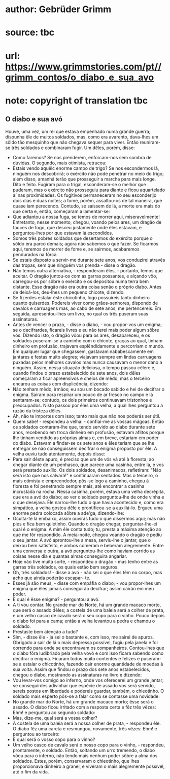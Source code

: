 # author: Gebrüder Grimm
# source: tbc
# url: https://www.grimmstories.com/pt//grimm_contos/o_diabo_e_sua_avo
# note: copyright of translation tbc

## O diabo e sua avó 

Houve, uma vez, um rei que estava empenhado numa grande guerra; dispunha
êle de muitos soldados, mas, como era avarento, dava-lhes um sôldo tão
mesquinho que não chegava sequer para viver. Então reuniram-se três
soldados e combinaram fugir. Um dêles, porém, disse:
- Como faremos? Se nos prenderem, enforcam-nos sem sombra de dúvidas.
O segundo, mais otimista, retrucou:
- Estais vendo aquêlc enorme campo de trigo? Se nos escondermos lá,
ninguém nos descobrirá; o exército não pode penetrar no meio do trigo;
além disso, amanhã terão que prosseguir a marcha para mais longe.
Dito e feito. Fugiram para o trigal, esconderam-se o
melhor que puderam, mas o exército não prosseguiu para diante e ficou
aquartelado aí nas proximidades.
Os fugitivos permaneceram no seu esconderijo dois dias e duas noites; a
fome, porém, assaltou-os de tal maneira, que quase iam perecendo.
Contudo, se saíssem de lá, a morte era mais do que certa e, então,
começaram a lamentar-se:
- Que adiantou a nossa fuga, se temos de morrer aqui, miseravelmente!
Entretanto, nesse momento, chegou, voando pelos ares, um dragão de
fauces de fogo, que desceu justamente onde êles estavam, e
perguntou-lhes por que estavam lá escondidos.
- Somos três pobres soldados que desertamos do exército porque o sôldo
era parco demais; agora não sabemos o que fazer. Se ficarmos aqui,
teremos de morrer de fome e, se sairmos, acabaremos pendurados na
fôrca.
- Se estais disposto a servir-me durante sete anos, vos conduzirei
através das tropas, sem que ninguém vos prenda - disse o dragão.
- Não temos outra alternativa, - responderam êles, - portanto, temos que
aceitar.
O dragão juntou-os com as garras possantes, e alçando vôo, carregou-os
por sôbre o exército e os depositou numa terra bem distante. Esse dragão
não era outra coisa senão o próprio diabo. Antes de deixá-los, deu-lhes
um pequeno chicote, dizendo:
- Se fizerdes estalar êste chicotinho, logo possuireis tanto dinheiro
quanto quiserdes. Podereis viver como grãos-senhores, dispondo de
cavalos e carruagens mas, ao cabo de sete anos, me pertencereis.
Em seguida, apresentou-lhes um livro, no qual os três puseram suas
assinaturas.
- Antes de vencer o prazo, - disse o diabo, - vou propor-vos um enigma;
se o decifrardes, ficareis livres e eu não terei mais poder algum sôbre
vós.
Dizendo isto, o dragão vôou para os ares, desapareceu, e os soldados
puseram-se a caminho com o chicote, graças ao qual, tinham dinheiro em
profusão, trajavam esplêndidamente e percorriam o mundo.
Em qualquer lugar que chegassem, gastavam nababescamente em jantares e
festas muito alegres; viajavam sempre em lindas carruagens puxadas pelos
melhores cavalos mas nunca causavam o menor dano a ninguém.
Assim, nessa situação deliciosa, o tempo passou célere e, quando findou
o prazo estabelecido de sete anos, dois dêles começaram a ficar
apreensivos e cheios de mêdo, mas o terceiro encarou as coisas com
displicência, dizendo:
- Não tenham mêdo, irmãos; eu sou um bocado sabido e hei de decifrar o
enigma.
Sairam para respirar um pouco de ar fresco no campo e lá sentaram-se;
contudo, os dois primeiros continuavam tristonhos e preocupados.
Nisto passou por êles uma velha, a qual lhes perguntou a razão da
tristeza dêles.
- Ah, não te importes com isso; tanto mais que não nos poderás ser
útil.
- Quem sabe! - respondeu a velha: - confiai-me as vossas mágoas.
Então os soldados contaram-lhe que, tendo servido ao diabo durante sete
anos, recebendo em troca dinheiro em profusão, estavam aflitos porque
lhe tinham vendido as próprias almas e, em breve, estariam em poder do
diabo. Estavam a findar-se os sete anos e êles teriam que se lhe
entregar se não conseguissem decifrar o enigma proposto por êle.
A velha ouviu tudo atentamente, depois disse:
- Para sair dêste apuro, é preciso que um de vós vá até à floresta; ao
chegar diante de um penhasco, que parece uma casinha, entre lá, e vos
será prestado auxílio.
Os dois soldados, desanimados, refletiram: "Não será isto que nos
salvará!" e continuaram sentados. Mas o terceiro, o mais otimista e
empreendedor, pôs-se logo a caminho, chegou à floresta e foi penetrando
sempre mais, até encontrar a casinha incrustada na rocha.
Nessa casinha, porém, estava uma velha decrépita, que era a avó do
diabo; ao ver o soldado perguntou-lhe de onde vinha e o que desejava.
Êle narrou-lhe tudo o que havia acontecido e, como era simpático, a
velha gostou dêle e prontificou-se a auxiliá-lo.
Ergueu uma enorme pedra colocada sôbre a ade'ga, dizendo-lhe:
- Oculta-te lá embaixo, assim ouvirás tudo o que dissermos aqui; mas não
pies e fica bem quietinho. Quando o dragão chegar, perguntar-lhe-ei qual
é o enigma. A mim êle conta tudo; tu, presta a máxima atenção ao que me
fôr respondido.
A meia-noite, chegou voando o dragão e pediu o seu jantar. A avó
aprontou-lhe a mesa, serviu-lhe o jantar, que o deixou bem satisfeito, e
ambos comeram e beberam alegremente.
Entre uma conversa e outra, a avó perguntou-lhe como haviam corrido as
coisas nesse dia e quantas almas conseguira angariar.
- Hoje não tive muita sorte, - respondeu o dragão - mas tenho entre as
garras três soldados, os quais estão bem seguros.
- Oh, três soldados! - disse a avó - não sei o que êles têm no corpo,
mas acho que ainda poderão escapar- te.
- Esses já são meus, - disse com empáfia o diabo; - vou propor-lhes um
enigma que êles jamais conseguirão decifrar; assim cairão em meu poder.
- E qual é êsse enigma? - perguntou a avó.
- A ti vou contar. No grande mar do Norte, há um grande macaco morto,
que será o assado dêles; a costela de uma baleia será a colher de prata,
e um velho casco de cavalo será o seu copo para o vinho.
Pouco depois o diabo foi para a cama; então a velha levantou a pedra e
chamou o soldado.
- Prestaste bem atenção a tudo?
- Sim, - disse êle - já sei o bastante e, com isso, me sairei de
apuros.
Obrigado a sair de lá o mais depressa possível, fugiu pela janela e foi
correndo para onde se encontravam os companheiros. Contou-lhes que o
diabo fôra ludibriado pela velha vovó e com isso ficara sabendo como
decifrar o enigma.
Ficaram todos muito contentes e felizes e puseram-se a estalar o
chicotinho, fazendo cair enorme quantidade de moedas à sua volta.
Assim que findou o prazo dos sete anos estabelecidos, chegou o diabo,
mostrando as assinaturas no livro e dizendo:
- Vou levar-vos comigo ao inferno, onde vos oferecerei um grande jantar;
se conseguirdes adivinhar que espécie de assado vos será servido, sereis
postos em liberdade e podereis guardar, também, o chieotinho.
O soldado mais esperto pôs-se a falar como se contasse uma novidade:
- No grande mar do Norte, há um grande macaco morto; êsse será o
assado.
O diabo ficou irritado com a resposta certa e fêz três vêzes: Ehm! e
perguntou ao segundo soldado:
- Mas, dize-me, qual será a vossa colher?
- A costela de uma baleia será a nossa colher de prata, - respondeu
êle.
O diabo fêz uma careta e resmungou, novamente, três vêzes: Ehm! e
perguntou ao terceiro:
- E qual será o vosso copo para o vinho?
- Um velho casco de cavalo será o nosso copo para o vinho, - respondeu,
prontamente, o soldado.
Então, soltando um urro tremendo, o diabo vôou para o inferno, não tendo
mais nenhum poder sôbre a alma dos soldados.
Estes, porém, conservaram o chieotinho, que lhes proporcionava dinheiro
a granel, e viveram o mais alegremente possível, até o fim da vida.
